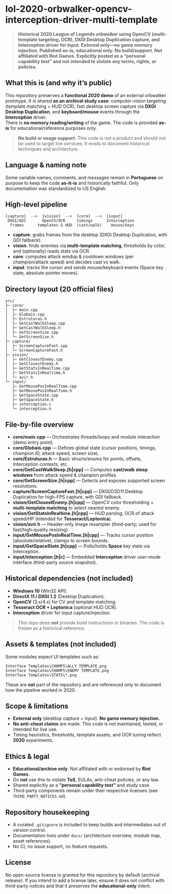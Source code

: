 # lol-2020-orbwalker-opencv-interception-driver-multi-template

> **Historical 2020 League of Legends orbwalker using OpenCV (multi-template targeting, OCR), DXGI Desktop Duplication capture, and Interception driver for input. External only—no game memory injection. Published as-is; educational only. No build/support. Not affiliated with Riot Games. Explicitly posted as a “personal capability test” and not intended to violate any terms, rights, or policies.**

## What this is (and why it’s public)
This repository preserves a **functional 2020 demo** of an external orbwalker prototype. It is shared **as an archival study case**: computer-vision targeting (template matching + HUD OCR), fast desktop screen capture via **DXGI Desktop Duplication**, and **keyboard/mouse** events through the **Interception** driver.  
There is **no memory reading/writing** of the game. The code is provided **as-is** for educational/reference purposes only.

> **No build or usage support.** This code is not a product and should not be used to target live services. It exists to document historical techniques and architecture.

## Language & naming note
Some variable names, comments, and messages remain in **Portuguese** on purpose to keep the code **as-it-is** and historically faithful. Only documentation was standardized to US English.

## High-level pipeline
```
[capture]  -->  [vision]  -->  [core]  -->  [input]
 DXGI/GDI       OpenCV/OCR     timings      Interception
  frames      templates & HUD  (cast/walk)    mouse/keys
```

- **capture**: grabs frames from the desktop (DXGI Desktop Duplication, with GDI fallback).
- **vision**: finds enemies via **multi-template matching**, thresholds by color, and (optionally) reads stats via OCR.
- **core**: computes attack windup & cooldown windows (per champion/attack speed) and decides cast vs walk.
- **input**: tracks the cursor and sends mouse/keyboard events (Space key state, absolute pointer moves).

## Directory layout (20 official files)
```
src/
├─ core/
│  ├─ main.cpp
│  ├─ Globais.cpp
│  ├─ Estruturas.h
│  ├─ GetCastWalkSleep.cpp
│  ├─ GetCastWalkSleep.h
│  ├─ GetScreenSize.cpp
│  └─ GetScreenSize.h
├─ capture/
│  ├─ ScreenCaptureFast.cpp
│  └─ ScreenCaptureFast.h
├─ vision/
│  ├─ GetClosestEnemy.cpp
│  ├─ GetClosestEnemy.h
│  ├─ GetStatsInRealtime.cpp
│  ├─ GetStatsInRealtime.h
│  └─ avir.h
└─ input/
   ├─ GetMousePosInRealTime.cpp
   ├─ GetMousePosInRealTime.h
   ├─ GetSpaceState.cpp
   ├─ GetSpaceState.h
   ├─ interception.c
   └─ interception.h
```

## File-by-file overview
- **core/main.cpp** — Orchestrates threads/loops and module interaction (demo entry point).
- **core/Globais.cpp** — Defines global state (cursor positions, timings, champion ID, attack speed, screen size).
- **core/Estruturas.h** — Basic structs/enums for points, offsets, Interception contexts, etc.
- **core/GetCastWalkSleep.[h|cpp]** — Computes **cast/walk sleep windows** from attack speed & champion profiles.
- **core/GetScreenSize.[h|cpp]** — Detects and exposes supported screen resolutions.
- **capture/ScreenCaptureFast.[h|cpp]** — DXGI/D3D11 Desktop Duplication for high-FPS capture, with GDI fallback.
- **vision/GetClosestEnemy.[h|cpp]** — OpenCV color thresholding + **multi-template matching** to select nearest enemy.
- **vision/GetStatsInRealtime.[h|cpp]** — HUD parsing; OCR of attack speed/HP (intended for **Tesseract/Leptonica**).
- **vision/avir.h** — Header-only image resampler (third-party; used for fast/high-quality resizing).
- **input/GetMousePosInRealTime.[h|cpp]** — Tracks cursor position (absolute/relative), clamps to screen bounds.
- **input/GetSpaceState.[h|cpp]** — Polls/holds **Space** key state via Interception.
- **input/interception.[h|c]** — Embedded **Interception** driver user-mode interface (third-party source snapshot).

## Historical dependencies (not included)
- **Windows 10** (Win32 API).
- **DirectX 11 / DXGI 1.2** (Desktop Duplication).
- **OpenCV** (3.x/4.x) for CV and template matching.
- **Tesseract OCR + Leptonica** (optional HUD OCR).
- **Interception** driver for input capture/injection.

> This repo does **not** provide build instructions or binaries. The code is frozen as a historical reference.

## Assets & templates (not included)
Some modules expect UI templates such as:
```
Interface Templates\CHAMPS\ALLY TEMPLATE.png
Interface Templates\CHAMPS\ENEMY TEMPLATE.png
Interface Templates\STATS\*.png
```
These are **not** part of the repository and are referenced only to document how the pipeline worked in 2020.

## Scope & limitations
- **External only** (desktop capture + input). **No game memory injection.**
- **No anti-cheat claims** are made. This code is not maintained, tested, or intended for live use.
- Timing heuristics, thresholds, template assets, and OCR tuning reflect **2020** experiments.

## Ethics & legal
- **Educational/archive only**. Not affiliated with or endorsed by **Riot Games**.  
- Do **not** use this to violate **ToS**, EULAs, anti-cheat policies, or any law.  
- Shared explicitly as a **“personal capability test”** and study case.  
- Third-party components remain under their respective licenses (see `THIRD_PARTY_NOTICES.md`).

## Repository housekeeping
- A curated `.gitignore` is included to keep builds and intermediates out of version control.
- Documentation lives under `docs/` (architecture overview, module map, asset references).
- No CI, no issue support, no feature requests.

## License
No open-source license is granted for this repository by default (archival release). If you intend to add a license later, ensure it does not conflict with third-party notices and that it preserves the **educational-only** intent.
